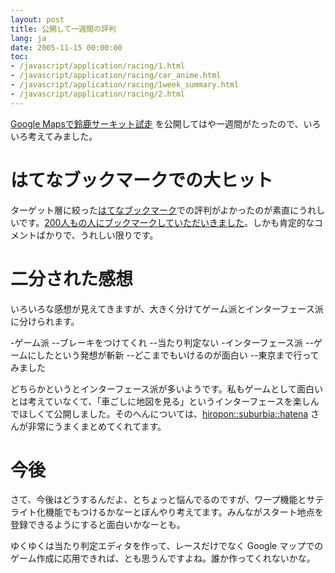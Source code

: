 ```yaml
---
layout: post
title: 公開して一週間の評判
lang: ja
date: 2005-11-15 00:00:00
toc:
- /javascript/application/racing/1.html
- /javascript/application/racing/car_anime.html
- /javascript/application/racing/1week_summary.html
- /javascript/application/racing/2.html
---
```

[Google Mapsで鈴鹿サーキット試走](/javascript/application/racing/1/) を公開してはや一週間がたったので、いろいろ考えてみました。

はてなブックマークでの大ヒット
==============================

ターゲット層に絞った<a href="http://b.hatena.ne.jp/">はてなブックマーク</a>での評判がよかったのが素直にうれしいです。<a href="http://b.hatena.ne.jp/entry/http://tech.nitoyon.com/javascript/application/racing/1/">200人もの人にブックマークしていただいきました</a>。しかも肯定的なコメントばかりで、うれしい限りです。


二分された感想
==============

いろいろな感想が見えてきますが、大きく分けてゲーム派とインターフェース派に分けられます。

-ゲーム派
--ブレーキをつけてくれ
--当たり判定ない
-インターフェース派
--ゲームにしたという発想が斬新
--どこまでもいけるのが面白い
--東京まで行ってみました

どちらかというとインターフェース派が多いようです。私もゲームとして面白いとは考えていなくて、「車ごしに地図を見る」というインターフェースを楽しんでほしくて公開しました。そのへんについては、<a href="http://d.hatena.ne.jp/hiboma/20051111/1131673885">hiropon::suburbia::hatena</a> さんが非常にうまくまとめてくれてます。

今後
====

さて、今後はどうするんだよ、とちょっと悩んでるのですが、ワープ機能とサテライト化機能でもつけるかなーとぼんやり考えてます。みんながスタート地点を登録できるようにすると面白いかなーとも。

ゆくゆくは当たり判定エディタを作って、レースだけでなく Google マップでのゲーム作成に応用できれば、とも思うんですよね。誰か作ってくれないかな。